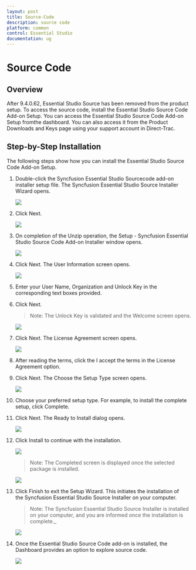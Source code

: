 ```yaml
---
layout: post
title: Source-Code
description: source code 
platform: common
control: Essential Studio
documentation: ug
---
```


# Source Code 


## Overview

After 9.4.0.62, Essential Studio Source has been removed from the product setup. To access the source code, install the Essential Studio Source Code Add-on Setup. You can access the Essential Studio Source Code Add-on Setup fromthe dashboard. You can also access it from the Product Downloads and Keys page using your support account in Direct-Trac.

## Step-by-Step Installation

The following steps show how you can install the Essential Studio Source Code Add-on Setup.

1.  Double-click the Syncfusion Essential Studio Sourcecode add-on installer setup file. The Syncfusion Essential Studio Source Installer Wizard opens.

    ![](Step-by-Step-Installation_images/Step-by-Step-Installation_img1.png)

2.  Click Next.
   
    ![](Step-by-Step-Installation_images/Step-by-Step-Installation_img2.png)

3.  On completion of the Unzip operation, the Setup - Syncfusion Essential Studio Source Code Add-on Installer window opens.

    ![](Step-by-Step-Installation_images/Step-by-Step-Installation_img3.png)

4.  Click Next. The User Information screen opens.

    ![](Step-by-Step-Installation_images/Step-by-Step-Installation_img4.png)

5.  Enter your User Name, Organization and Unlock Key in the corresponding text boxes provided.

6.  Click Next.

    > Note: The Unlock Key is validated and the Welcome screen opens.

    ![](Step-by-Step-Installation_images/Step-by-Step-Installation_img6.png)

7.  Click Next. The License Agreement screen opens.

    ![](Step-by-Step-Installation_images/Step-by-Step-Installation_img7.png)

8.  After reading the terms, click the I accept the terms in the License Agreement option.

9.  Click Next. The Choose the Setup Type screen opens.

    ![](Step-by-Step-Installation_images/Step-by-Step-Installation_img8.png)

10. Choose your preferred setup type. For example, to install the complete setup, click Complete.

11. Click Next. The Ready to Install dialog opens.

    ![](Step-by-Step-Installation_images/Step-by-Step-Installation_img9.png)

12. Click Install to continue with the installation.

    ![](Step-by-Step-Installation_images/Step-by-Step-Installation_img10.png)

    > Note: The Completed screen is displayed once the selected package is installed.

    ![](Step-by-Step-Installation_images/Step-by-Step-Installation_img12.png)

13. Click Finish to exit the Setup Wizard. This initiates the installation of the Syncfusion Essential Studio Source Installer on your computer.
    
	> Note: The Syncfusion Essential Studio Source Installer is installed on your computer, and you are informed once the installation is complete._

    ![](Step-by-Step-Installation_images/Step-by-Step-Installation_img14.png)

14. Once the Essential Studio Source Code add-on is installed, the Dashboard provides an option to explore source code.

    ![](Step-by-Step-Installation_images/Step-by-Step-Installation_img15.png)